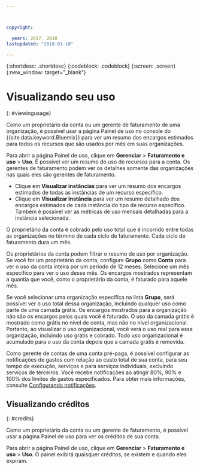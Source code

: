```yaml
---



copyright:

  years: 2017, 2018
lastupdated: "2018-01-10"

---
```


{:shortdesc: .shortdesc}
{:codeblock: .codeblock}
{:screen: .screen}
{:new_window: target="_blank"}

# Visualizando seu uso
{: #viewingusage}

Como um proprietário da conta ou um gerente de faturamento de uma organização, é possível usar a página Painel de uso no console do {{site.data.keyword.Bluemix}} para ver um resumo dos encargos estimados para todos os recursos que são usados por mês em suas organizações. 

Para abrir a página Painel de uso, clique em **Gerenciar** > **Faturamento e uso** > **Uso**. É possível ver um resumo do uso de recursos para a conta. Os gerentes de faturamento podem ver os detalhes somente das organizações nas quais eles são gerentes de faturamento.

   * Clique em **Visualizar instâncias** para ver um resumo dos encargos estimados de todas as instâncias de um recurso específico. 
   * Clique em **Visualizar Instância** para ver um resumo detalhado dos encargos estimados de cada instância do tipo de recurso específico. Também é possível ver as métricas de uso mensais detalhadas para a instância selecionada. 

O proprietário da conta é cobrado pelo uso total que é incorrido entre todas as organizações no término de cada ciclo de faturamento. Cada ciclo de faturamento dura um mês.

Os proprietários da conta podem filtrar o resumo de uso por organização. Se você for um proprietário da conta, configure **Grupo** como **Conta** para ver o uso da conta inteira por um período de 12 meses. Selecione um mês específico para ver o uso desse mês.  Os encargos mostrados representam a quantia que você, como o proprietário da conta, é faturado para aquele mês.

Se você selecionar uma organização específica na lista **Grupo**, será possível ver o uso total dessa organização, incluindo qualquer uso como parte de uma camada grátis. Os encargos mostrados para a organização não são os encargos pelos quais você é faturado. O uso da camada grátis é mostrado como grátis no nível de conta, mas não no nível organizacional. Portanto, ao visualizar o uso organizacional, você verá o uso real para essa organização, incluindo uso grátis e cobrado. Todo uso organizacional é acumulado para o uso da conta depois que a camada grátis é removida.

Como gerente de contas de uma conta pré-paga, é possível configurar as notificações de gastos com relação ao custo total de sua conta, para seu tempo de execução, serviços e para serviços individuais, excluindo serviços de terceiros. Você recebe notificações ao atingir 80%, 90% e 100% dos limites de
gastos especificados. Para obter mais informações, consulte [Configurando notificações](/docs/account/notifications.html).

## Visualizando créditos
{: #credits}

Como um proprietário da conta ou um gerente de faturamento, é possível usar a página Painel de uso para ver os créditos de sua conta.

Para abrir a página Painel de uso, clique em **Gerenciar** > **Faturamento e uso** > **Uso**. O painel exibirá quaisquer créditos, se existem e quando eles expiram.
